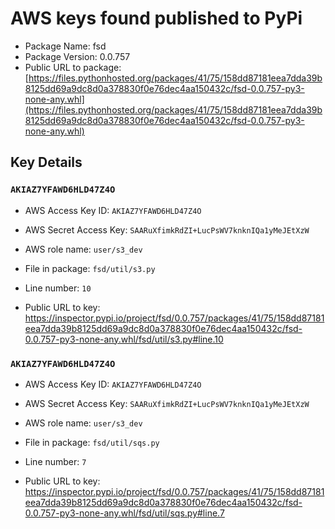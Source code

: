 # AWS keys found published to PyPi

* Package Name: fsd
* Package Version: 0.0.757
* Public URL to package: [https://files.pythonhosted.org/packages/41/75/158dd87181eea7dda39b8125dd69a9dc8d0a378830f0e76dec4aa150432c/fsd-0.0.757-py3-none-any.whl](https://files.pythonhosted.org/packages/41/75/158dd87181eea7dda39b8125dd69a9dc8d0a378830f0e76dec4aa150432c/fsd-0.0.757-py3-none-any.whl)

## Key Details

### `AKIAZ7YFAWD6HLD47Z4O`

* AWS Access Key ID: `AKIAZ7YFAWD6HLD47Z4O`
* AWS Secret Access Key: `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` 
* AWS role name: `user/s3_dev`
* File in package: `fsd/util/s3.py`
* Line number: `10`

* Public URL to key: https://inspector.pypi.io/project/fsd/0.0.757/packages/41/75/158dd87181eea7dda39b8125dd69a9dc8d0a378830f0e76dec4aa150432c/fsd-0.0.757-py3-none-any.whl/fsd/util/s3.py#line.10



### `AKIAZ7YFAWD6HLD47Z4O`

* AWS Access Key ID: `AKIAZ7YFAWD6HLD47Z4O`
* AWS Secret Access Key: `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` 
* AWS role name: `user/s3_dev`
* File in package: `fsd/util/sqs.py`
* Line number: `7`

* Public URL to key: https://inspector.pypi.io/project/fsd/0.0.757/packages/41/75/158dd87181eea7dda39b8125dd69a9dc8d0a378830f0e76dec4aa150432c/fsd-0.0.757-py3-none-any.whl/fsd/util/sqs.py#line.7



